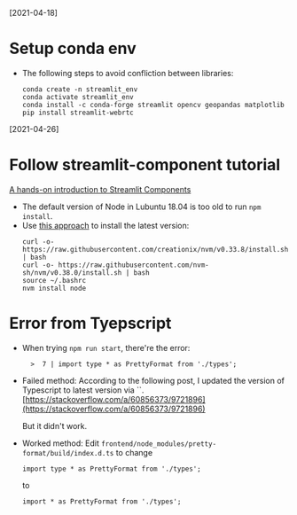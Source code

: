 [2021-04-18]

# Setup conda env

* The following steps to avoid confliction between libraries:
    ```
    conda create -n streamlit_env
    conda activate streamlit_env
    conda install -c conda-forge streamlit opencv geopandas matplotlib
    pip install streamlit-webrtc
    ```

[2021-04-26]

# Follow streamlit-component tutorial

[A hands-on introduction to Streamlit Components](https://streamlit-components-tutorial.netlify.app)

* The default version of Node in Lubuntu 18.04 is too old to run `npm install`.
* Use [this approach](https://askubuntu.com/a/1009527) to install the latest version:
  ```
  curl -o- https://raw.githubusercontent.com/creationix/nvm/v0.33.8/install.sh | bash
  curl -o- https://raw.githubusercontent.com/nvm-sh/nvm/v0.38.0/install.sh | bash
  source ~/.bashrc
  nvm install node
  ```

# Error from Tyepscript
* When trying `npm run start`, there're the error:
  ```
    >  7 | import type * as PrettyFormat from './types';
  ```
* Failed method: According to the following post, I updated the version of Typescript to latest version via ``.
[https://stackoverflow.com/a/60856373/9721896](https://stackoverflow.com/a/60856373/9721896)

  But it didn't work.
* Worked method: Edit `frontend/node_modules/pretty-format/build/index.d.ts` to change
  ```
  import type * as PrettyFormat from './types';
  ```
  to
  ```
  import * as PrettyFormat from './types';
  ```


